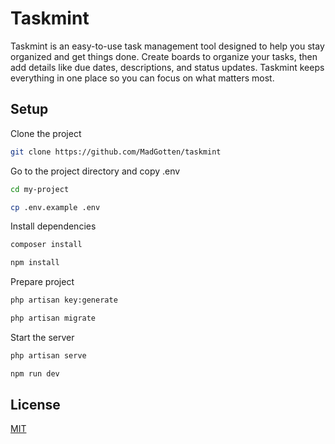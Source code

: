 # Taskmint
Taskmint is an easy-to-use task management tool designed to help you stay organized and get things done. Create boards to organize your tasks, then add details like due dates, descriptions, and status updates. Taskmint keeps everything in one place so you can focus on what matters most.

## Setup

Clone the project

```bash
git clone https://github.com/MadGotten/taskmint
```

Go to the project directory and copy .env

```bash
cd my-project

cp .env.example .env
```

Install dependencies

```bash
composer install

npm install
```

Prepare project

```bash
php artisan key:generate

php artisan migrate
```

Start the server

```bash
php artisan serve

npm run dev
```

## License

[MIT](https://choosealicense.com/licenses/mit/)
